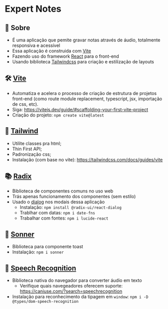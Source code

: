 # Expert Notes

## 🚧 Sobre

- É uma aplicação que pemite gravar notas através de áudio, totalmente responsiva e acessível
- Essa aplicação é construida com [Vite](https://vitejs.dev/)
- Fazendo uso do framework [React](https://react.dev/) para o front-end
- Usando biblioteca [Tailwindcss](https://tailwindcss.com/) para criação e estilização de layouts

## 🛠️ [Vite](https://vitejs.dev/)

- Automatiza e acelera o processo de criação de estrutura de projetos front-end (como route module replacement, typescript, jsx, importação de css, etc).
- Siga: https://vitejs.dev/guide/#scaffolding-your-first-vite-project
- Criação do projeto: `npm create vite@latest`

## 🎨 [Tailwind](https://tailwindcss.com/)

- Utilite classes pra html;
- Thin First API;
- Padronização css;
- Instalação (com base no vite): https://tailwindcss.com/docs/guides/vite

## 📚 [Radix](https://www.radix-ui.com/)

- Biblioteca de componentes comuns no uso web
- Trás apenas funcionamento dos componentes (sem estilo)
- Usado o [dialog](https://www.radix-ui.com/primitives/docs/components/dialog) nos modais dessa aplicação
  - Instalação: `npm install @radix-ui/react-dialog`
  - Trablhar com datas: `npm i date-fns`
  - Trabalhar com fontes: `npm i lucide-react`

## 🍞 [Sonner](https://sonner.emilkowal.ski/)

- Biblioteca para componente toast
- Instalação: `npm i sonner`

## 🎤 [Speech Recognition](https://developer.mozilla.org/en-US/docs/Web/API/Web_Speech_API/Using_the_Web_Speech_API#speech_recognition)

- Biblioteca nativa do navegador para converter áudio em texto
  - Verifique quais navegeadores oferecem suporte: https://caniuse.com/?search=speechrecognition
- Instalação para reconhecimento da tipagem em `window`: `npm i -D @types/dom-speech-recognition`
